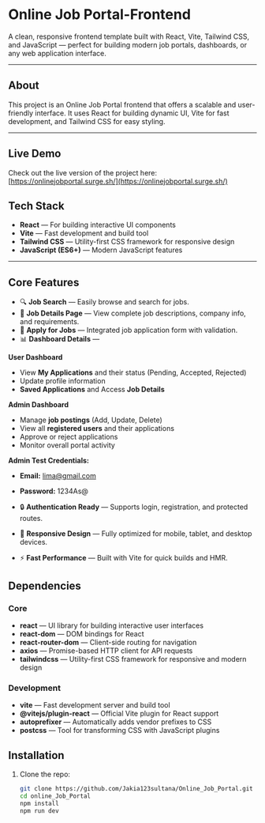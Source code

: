 # Online Job Portal-Frontend

A clean, responsive frontend template built with React, Vite, Tailwind CSS, and JavaScript — perfect for building modern job portals, dashboards, or any web application interface.

---

## About

This project is an Online Job Portal frontend that offers a scalable and user-friendly interface. It uses React for building dynamic UI, Vite for fast development, and Tailwind CSS for easy styling.

---

## Live Demo

Check out the live version of the project here:  
[https://onlinejobportal.surge.sh/](https://onlinejobportal.surge.sh/)


## Tech Stack

- **React** — For building interactive UI components  
- **Vite** — Fast development and build tool  
- **Tailwind CSS** — Utility-first CSS framework for responsive design  
- **JavaScript (ES6+)** — Modern JavaScript features

---

## Core Features

- 🔍 **Job Search** — Easily browse and search for jobs.  
- 📄 **Job Details Page** — View complete job descriptions, company info, and requirements.  
- 📝 **Apply for Jobs** — Integrated job application form with validation.  
- 📊 **Dashboard Details** —  

**User Dashboard**

- View **My Applications** and their status (Pending, Accepted, Rejected)  
- Update profile information  
-  **Saved Applications** and Access **Job Details**


**Admin Dashboard**

- Manage **job postings** (Add, Update, Delete)  
- View all **registered users** and their applications  
- Approve or reject applications  
- Monitor overall portal activity  

**Admin Test Credentials:**  
- **Email:** lima@gmail.com  
- **Password:** 1234As@  

- 🔒 **Authentication Ready** — Supports login, registration, and protected routes.  
- 📱 **Responsive Design** — Fully optimized for mobile, tablet, and desktop devices.  
- ⚡ **Fast Performance** — Built with Vite for quick builds and HMR.  

## Dependencies

### Core
- **react** — UI library for building interactive user interfaces  
- **react-dom** — DOM bindings for React  
- **react-router-dom** — Client-side routing for navigation  
- **axios** — Promise-based HTTP client for API requests  
- **tailwindcss** — Utility-first CSS framework for responsive and modern design  

### Development
- **vite** — Fast development server and build tool  
- **@vitejs/plugin-react** — Official Vite plugin for React support  
- **autoprefixer** — Automatically adds vendor prefixes to CSS  
- **postcss** — Tool for transforming CSS with JavaScript plugins  


## Installation

1. Clone the repo:  
   ```bash
   git clone https://github.com/Jakia123sultana/Online_Job_Portal.git
   cd online_Job_Portal
   npm install
   npm run dev



